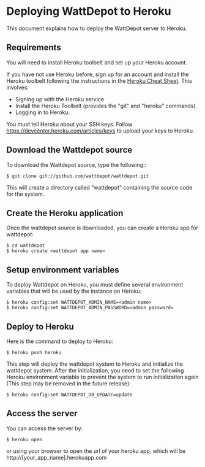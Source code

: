 # Deploying WattDepot to Heroku

This document explains how to deploy the WattDepot server to Heroku.

## Requirements

You will need to install Heroku toolbelt and set up your Heroku account.

If you have not use Heroku before, sign up for an account and install the Heroku toolbelt 
following the instructions in the [Heroku Cheat Sheet](http://devcenter.heroku.com/articles/quickstart).
This involves:
  * Signing up with the Heroku service
  * Install the Heroku Toolbelt (provides the "git" and "heroku" commands).
  * Logging in to Heroku.

You must tell Heroku about your SSH keys. Follow
https://devcenter.heroku.com/articles/keys to upload your keys to Heroku.

## Download the Wattdepot source

To download the Wattdepot source, type the following::

    $ git clone git://github.com/wattdepot/wattdepot.git

This will create a directory called "wattdepot" containing the source code
for the system.

## Create the Heroku application

Once the wattdepot source is downloaded, you can create a Heroku app for wattdepot:

    $ cd wattdepot
    $ heroku create <wattdepot app name>

## Setup environment variables

To deploy Wattdepot on Heroku, you must define several environment variables that will be
used by the instance on Heroku:

    $ heroku config:set WATTDEPOT_ADMIN_NAME=<admin name>
    $ heroku config:set WATTDEPOT_ADMIN_PASSWORD=<admin password>
    
## Deploy to Heroku
Here is the command to deploy to Heroku:

    $ heroku push heroku

This step will deploy the wattdepot system to Heroku and initialize the wattdepot system. After the initialization, you need to set the following Heroku environment variable to prevent the system
to run initialization again (This step may be removed in the future release):

    $ heroku config:set WATTDEPOT_DB_UPDATE=update
        
## Access the server

You can access the server by:

    $ heroku open

or using your browser to open the url of your heroku app, which will be http://[your_app_name].herokuapp.com